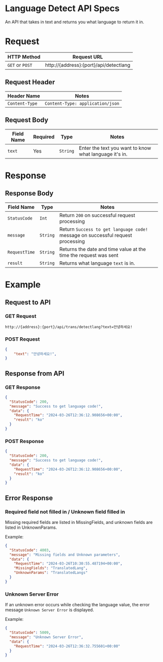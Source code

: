 # Language Detect API Specs
An API that takes in text and returns you what language to return it in.

# Request
| HTTP Method | Request URL |
|-------------|-------------|
| `GET` or `POST` | http://{address}:{port}/api/detectlang |

## Request Header
| Header Name | Notes |
|-------------|-------|
| `Content-Type` | `Content-Type: application/json` |

## Request Body
| Field Name | Required | Type | Notes |
|------------|----------|------|-------|
| `text` | Yes | `String` | Enter the text you want to know what language it's in. |

# Response
## Response Body
| Field Name | Type | Notes |
|------------|----------|------|
| `StatusCode` | `Int` | Return `200` on successful request processing |
| `message` | `String` | Return `Success to get language code!` message on successful request processing |
| `RequestTime` | `String` | Returns the date and time value at the time the request was sent |
| `result` | `String` | Returns what language `text` is in. |

# Example
## Request to API
### GET Request
```url
http://{address}:{port}/api/trans/detectlang?text=안녕하세요!
```

### POST Request
```json
{
    "text": "안녕하세요!",
}
```

## Response from API
### GET Response
```json
{
  "StatusCode": 200,
  "message": "Success to get language code!",
  "data": {
    "RequestTime": "2024-03-26T12:36:12.908656+00:00",
    "result": "ko"
  }
}
```

### POST Response
```json
{
  "StatusCode": 200,
  "message": "Success to get language code!",
  "data": {
    "RequestTime": "2024-03-26T12:36:12.908656+00:00",
    "result": "ko"
  }
}
```

## Error Response
### Required field not filled in / Unknown field filled in
Missing required fields are listed in MissingFields, and unknown fields are listed in UnknownParams.

Example:
```json
{
  "StatusCode": 4003,
  "message": "Missing fields and Unknown parameters",
  "data": {
    "RequestTime": "2024-03-26T10:30:55.487194+00:00",
    "MissingFields": "TranslatedLang",
    "UnknownParams": "TranslatedLangs"
  }
}
```

### Unknown Server Error
If an unknown error occurs while checking the language value, the error message `Unknown Server Error` is displayed.

Example:
```json
{
  "StatusCode": 5009,
  "message": "Unknown Server Error",
  "data": {
    "RequestTime": "2024-03-26T12:36:32.755601+00:00"
  }
}
```